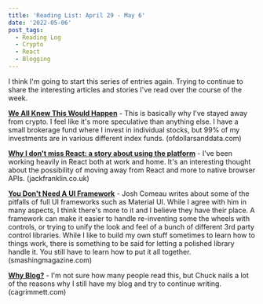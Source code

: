 ```yaml
---
title: 'Reading List: April 29 - May 6'
date: '2022-05-06'
post_tags:
  - Reading Log
  - Crypto
  - React
  - Blogging
---
```


I think I'm going to start this series of entries again. Trying to continue to share the interesting articles and stories I've read over the course of the week.
<!-- excerpt -->

[**We All Knew This Would Happen**](https://ofdollarsanddata.com/we-all-knew-this-would-happen/) - This is basically why I've stayed away from crypto. I feel like it's more speculative than anything else. I have a small brokerage fund where I invest in individual stocks, but 99% of my investments are in various different index funds. <span className="domain-name">(ofdollarsanddata.com)</span>

[**Why I don't miss React: a story about using the platform**](https://www.jackfranklin.co.uk/blog/working-with-react-and-the-web-platform/) - I've been working heavily in React both at work and home. It's an interesting thought about the possibility of moving away from React and more to native browser APIs. <span className="domain-name">(jackfranklin.co.uk)</span>

[**You Don't Need A UI Framework**](https://www.smashingmagazine.com/2022/05/you-dont-need-ui-framework) - Josh Comeau writes about some of the pitfalls of full UI frameworks such as Material UI. While I agree with him in many aspects, I think there's more to it and I believe they have their place. A framework can make it easier to handle re-inventing some the wheels with controls, or trying to unify the look and feel of a bunch of different 3rd party control libraries. While I like to build my own stuff sometimes to learn how to things work, there is something to be said for letting a polished library handle it. You still have to learn how to put it all together. <span className="domain-name">(smashingmagazine.com)</span>

[**Why Blog?**](https://cagrimmett.com/thoughts/2022/04/26/why-blog/) - I'm not sure how many people read this, but Chuck nails a lot of the reasons why I still have my blog and try to continue writing. <span className="domain-name">(cagrimmett.com)</span>